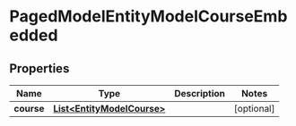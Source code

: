 

# PagedModelEntityModelCourseEmbedded


## Properties

| Name | Type | Description | Notes |
|------------ | ------------- | ------------- | -------------|
|**course** | [**List&lt;EntityModelCourse&gt;**](EntityModelCourse.md) |  |  [optional] |



